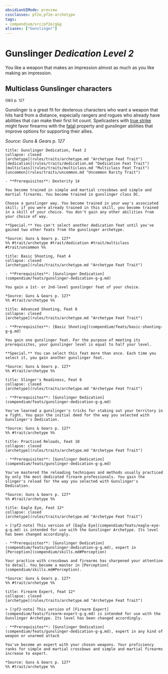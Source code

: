 ```yaml
---
obsidianUIMode: preview
cssclasses: pf2e,pf2e-archetype
tags:
- compendium/src/pf2e/g&g
aliases: ["Gunslinger"]
---
```

# Gunslinger *Dedication Level 2*  

You like a weapon that makes an impression almost as much as you like making an impression.

## Multiclass Gunslinger characters
<sup>G&G p. 127</sup>

Gunslinger is a great fit for dexterous characters who want a weapon that hits hard from a distance, especially rangers and rogues who already have abilities that can make their first hit count. Spellcasters with [true strike](compendium/spells/true-strike.md) might favor firearms with the [fatal](rules/traits/fatal.md "Fatal Weapon Trait") property and gunslinger abilities that improve options for supporting their allies.

*Source: Guns & Gears p. 127*

```ad-embed-feat
title: Gunslinger Dedication, Feat 2
collapse: closed
[archetype](rules/traits/archetype.md "Archetype Feat Trait")  [dedication](rules/traits/dedication.md "Dedication Feat Trait")  [multiclass](rules/traits/multiclass.md "Multiclass Feat Trait")  [uncommon](rules/traits/uncommon.md "Uncommon Rarity Trait")  

- **Prerequisites**: Dexterity 14

You become trained in simple and martial crossbows and simple and martial firearms. You become trained in gunslinger class DC.

Choose a gunslinger way. You become trained in your way's associated skill; if you were already trained in this skill, you become trained in a skill of your choice. You don't gain any other abilities from your choice of way.

**Special.** You can't select another dedication feat until you've gained two other feats from the gunslinger archetype.

*Source: Guns & Gears p. 127*  
%% #trait/archetype #trait/dedication #trait/multiclass #trait/uncommon %%
```  

```ad-embed-feat
title: Basic Shooting, Feat 4
collapse: closed
[archetype](rules/traits/archetype.md "Archetype Feat Trait")  

- **Prerequisites**: [Gunslinger Dedication](compendium/feats/gunslinger-dedication-g-g.md)

You gain a 1st- or 2nd-level gunslinger feat of your choice.

*Source: Guns & Gears p. 127*  
%% #trait/archetype %%
```  

```ad-embed-feat
title: Advanced Shooting, Feat 6
collapse: closed
[archetype](rules/traits/archetype.md "Archetype Feat Trait")  

- **Prerequisites**: [Basic Shooting](compendium/feats/basic-shooting-g-g.md)

You gain one gunslinger feat. For the purpose of meeting its prerequisites, your gunslinger level is equal to half your level.

**Special.** You can select this feat more than once. Each time you select it, you gain another gunslinger feat.

*Source: Guns & Gears p. 127*  
%% #trait/archetype %%
```  

```ad-embed-feat
title: Slinger's Readiness, Feat 6
collapse: closed
[archetype](rules/traits/archetype.md "Archetype Feat Trait")  

- **Prerequisites**: [Gunslinger Dedication](compendium/feats/gunslinger-dedication-g-g.md)

You've learned a gunslinger's tricks for staking out your territory in a fight. You gain the initial deed for the way you selected with Gunslinger's Dedication.

*Source: Guns & Gears p. 127*  
%% #trait/archetype %%
```  

```ad-embed-feat
title: Practiced Reloads, Feat 10
collapse: closed
[archetype](rules/traits/archetype.md "Archetype Feat Trait")  

- **Prerequisites**: [Gunslinger Dedication](compendium/feats/gunslinger-dedication-g-g.md)

You've mastered the reloading techniques and methods usually practiced by only the most dedicated firearm professionals. You gain the slinger's reload for the way you selected with Gunslinger's Dedication.

*Source: Guns & Gears p. 127*  
%% #trait/archetype %%
```  

```ad-embed-feat
title: Eagle Eye, Feat 12*
collapse: closed
[archetype](rules/traits/archetype.md "Archetype Feat Trait")  

> [!pf2-note] This version of [Eagle Eye](compendium/feats/eagle-eye-g-g.md) is intended for use with the Gunslinger Archetype. Its level has been changed accordingly.

- **Prerequisites**: [Gunslinger Dedication](compendium/feats/gunslinger-dedication-g-g.md), expert in [Perception](compendium/skills.md#Perception)

Your practice with crossbows and firearms has sharpened your attention to detail. You become a master in [Perception](compendium/skills.md#Perception).

*Source: Guns & Gears p. 127*  
%% #trait/archetype %%
```  

```ad-embed-feat
title: Firearm Expert, Feat 12*
collapse: closed
[archetype](rules/traits/archetype.md "Archetype Feat Trait")  

> [!pf2-note] This version of [Firearm Expert](compendium/feats/firearm-expert-g-g.md) is intended for use with the Gunslinger Archetype. Its level has been changed accordingly.

- **Prerequisites**: [Gunslinger Dedication](compendium/feats/gunslinger-dedication-g-g.md), expert in any kind of weapon or unarmed attack

You've become an expert with your chosen weapons. Your proficiency ranks for simple and martial crossbows and simple and martial firearms increase to expert.

*Source: Guns & Gears p. 127*  
%% #trait/archetype %%
```
